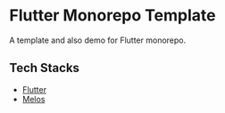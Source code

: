 # Flutter Monorepo Template
A template and also demo for Flutter monorepo.

## Tech Stacks
- [Flutter](https://flutter.dev/)
- [Melos](https://melos.invertase.dev/)